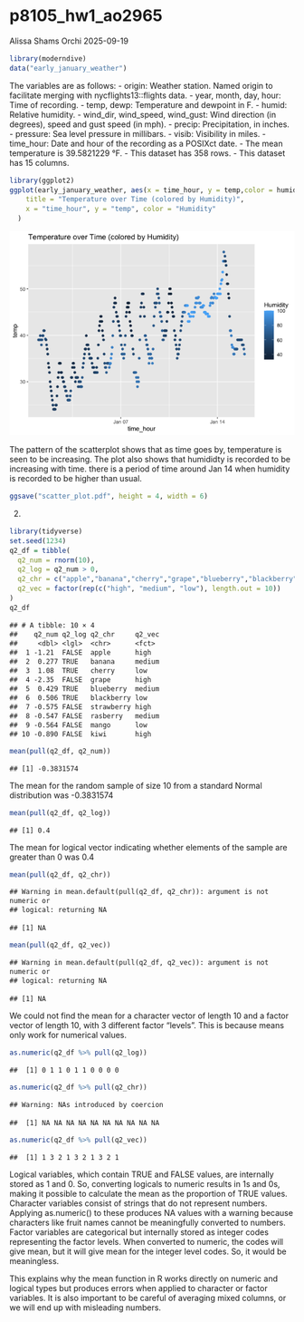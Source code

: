 p8105_hw1_ao2965
================
Alissa Shams Orchi
2025-09-19

``` r
library(moderndive)
data("early_january_weather")
```

The variables are as follows: - origin: Weather station. Named origin to
facilitate merging with nycflights13::flights data. - year, month, day,
hour: Time of recording. - temp, dewp: Temperature and dewpoint in F. -
humid: Relative humidity. - wind_dir, wind_speed, wind_gust: Wind
direction (in degrees), speed and gust speed (in mph). - precip:
Precipitation, in inches. - pressure: Sea level pressure in millibars. -
visib: Visibility in miles. - time_hour: Date and hour of the recording
as a POSIXct date. - The mean temperature is 39.5821229 °F. - This
dataset has 358 rows. - This dataset has 15 columns.

``` r
library(ggplot2)
ggplot(early_january_weather, aes(x = time_hour, y = temp,color = humid)) + geom_point() + labs(
    title = "Temperature over Time (colored by Humidity)",
    x = "time_hour", y = "temp", color = "Humidity"
  )
```

![](p8105_hw1_ao2965_files/figure-gfm/unnamed-chunk-2-1.png)<!-- -->

The pattern of the scatterplot shows that as time goes by, temperature
is seen to be increasing. The plot also shows that humididty is recorded
to be increasing with time. there is a period of time around Jan 14 when
humidity is recorded to be higher than usual.

``` r
ggsave("scatter_plot.pdf", height = 4, width = 6)
```

2.  

``` r
library(tidyverse)
set.seed(1234)
q2_df = tibble(
  q2_num = rnorm(10),                                    
  q2_log = q2_num > 0,                                   
  q2_chr = c("apple","banana","cherry","grape","blueberry","blackberry", "strawberry", "rasberry", "mango", "kiwi"), 
  q2_vec = factor(rep(c("high", "medium", "low"), length.out = 10))      
)
q2_df
```

    ## # A tibble: 10 × 4
    ##    q2_num q2_log q2_chr     q2_vec
    ##     <dbl> <lgl>  <chr>      <fct> 
    ##  1 -1.21  FALSE  apple      high  
    ##  2  0.277 TRUE   banana     medium
    ##  3  1.08  TRUE   cherry     low   
    ##  4 -2.35  FALSE  grape      high  
    ##  5  0.429 TRUE   blueberry  medium
    ##  6  0.506 TRUE   blackberry low   
    ##  7 -0.575 FALSE  strawberry high  
    ##  8 -0.547 FALSE  rasberry   medium
    ##  9 -0.564 FALSE  mango      low   
    ## 10 -0.890 FALSE  kiwi       high

``` r
mean(pull(q2_df, q2_num))
```

    ## [1] -0.3831574

The mean for the random sample of size 10 from a standard Normal
distribution was -0.3831574

``` r
mean(pull(q2_df, q2_log))
```

    ## [1] 0.4

The mean for logical vector indicating whether elements of the sample
are greater than 0 was 0.4

``` r
mean(pull(q2_df, q2_chr))
```

    ## Warning in mean.default(pull(q2_df, q2_chr)): argument is not numeric or
    ## logical: returning NA

    ## [1] NA

``` r
mean(pull(q2_df, q2_vec))
```

    ## Warning in mean.default(pull(q2_df, q2_vec)): argument is not numeric or
    ## logical: returning NA

    ## [1] NA

We could not find the mean for a character vector of length 10 and a
factor vector of length 10, with 3 different factor “levels”. This is
because means only work for numerical values.

``` r
as.numeric(q2_df %>% pull(q2_log))  
```

    ##  [1] 0 1 1 0 1 1 0 0 0 0

``` r
as.numeric(q2_df %>% pull(q2_chr))  
```

    ## Warning: NAs introduced by coercion

    ##  [1] NA NA NA NA NA NA NA NA NA NA

``` r
as.numeric(q2_df %>% pull(q2_vec))
```

    ##  [1] 1 3 2 1 3 2 1 3 2 1

Logical variables, which contain TRUE and FALSE values, are internally
stored as 1 and 0. So, converting logicals to numeric results in 1s and
0s, making it possible to calculate the mean as the proportion of TRUE
values. Character variables consist of strings that do not represent
numbers. Applying as.numeric() to these produces NA values with a
warning because characters like fruit names cannot be meaningfully
converted to numbers. Factor variables are categorical but internally
stored as integer codes representing the factor levels. When converted
to numeric, the codes will give mean, but it will give mean for the
integer level codes. So, it would be meaningless.

This explains why the mean function in R works directly on numeric and
logical types but produces errors when applied to character or factor
variables. It is also important to be careful of averaging mixed
columns, or we will end up with misleading numbers.
